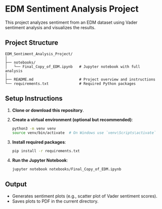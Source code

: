 # EDM Sentiment Analysis Project

This project analyzes sentiment from an EDM dataset using Vader sentiment analysis and visualizes the results.

## Project Structure

```
EDM_Sentiment_Analysis_Project/
│
├── notebooks/
│   └── Final_Copy_of_EDM.ipynb   # Jupyter notebook with full analysis
│
├── README.md                     # Project overview and instructions
└── requirements.txt              # Required Python packages
```

## Setup Instructions

1. **Clone or download this repository**.

2. **Create a virtual environment (optional but recommended)**:
   ```bash
   python3 -m venv venv
   source venv/bin/activate  # On Windows use `venv\Scripts\activate`
   ```

3. **Install required packages**:
   ```bash
   pip install -r requirements.txt
   ```

4. **Run the Jupyter Notebook**:
   ```bash
   jupyter notebook notebooks/Final_Copy_of_EDM.ipynb
   ```

## Output

- Generates sentiment plots (e.g., scatter plot of Vader sentiment scores).
- Saves plots to PDF in the current directory.

